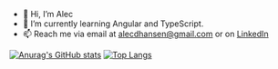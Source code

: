 - 👋 Hi, I’m Alec 
- 🌱 I’m currently learning Angular and TypeScript.
- 📫 Reach me via email at alecdhansen@gmail.com or on [LinkedIn](https://www.linkedin.com/in/alecdhansen/)

[![Anurag's GitHub stats](https://github-readme-stats.vercel.app/api?username=alecdhansen)](https://github.com/anuraghazra/github-readme-stats)
[![Top Langs](https://github-readme-stats.vercel.app/api/top-langs/?username=alecdhansen)](https://github.com/anuraghazra/github-readme-stats)
<!---
alecdhansen/alecdhansen is a ✨ special ✨ repository because its `README.md` (this file) appears on your GitHub profile.
You can click the Preview link to take a look at your changes.
--->

